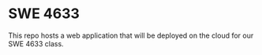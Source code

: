 # SWE 4633
This repo hosts a web application that will be deployed on the cloud for our SWE 4633 class.